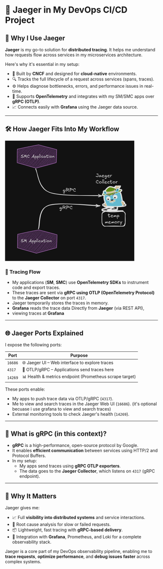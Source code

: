 # 📄 Jaeger in My DevOps CI/CD Project

## 📌 Why I Use Jaeger

**Jaeger** is my go-to solution for **distributed tracing**. It helps me understand how requests flow across services in my microservices architecture.

Here's why it's essential in my setup:

- 🧩 Built by **CNCF** and designed for **cloud-native** environments.
- 🔍 Tracks the full lifecycle of a request across services (spans, traces).
- ⚙️ Helps diagnose bottlenecks, errors, and performance issues in real-time.
- 🚀 Supports **OpenTelemetry** and integrates with my SM/SMC apps over **gRPC (OTLP)**.
- 📈 Connects easily with **Grafana** using the Jaeger data source.

---

## 🛠️ How Jaeger Fits Into My Workflow

![Jaeger Architecture Diagram](/images/jaeger.png)

### 🔁 Tracing Flow

- My applications (**SM**, **SMC**) use **OpenTelemetry SDKs** to instrument code and export traces.
- These traces are sent via **gRPC using OTLP (OpenTelemetry Protocol)** to the **Jaeger Collector** on port `4317`.
- Jaeger temporarily stores the traces in memory.
- **Grafana** reads the trace data Directly from **Jaeger** (via REST API),
- viewing traces at **Grafana**
---

## 🌐 Jaeger Ports Explained

I expose the following ports:

| Port  | Purpose                                         |
|-------|-------------------------------------------------|
| `16686` | 🌐 Jaeger UI – Web interface to explore traces |
| `4317`  | 🔗 OTLP/gRPC – Applications send traces here   |
| `14269` | 📊 Health & metrics endpoint (Prometheus scrape target) |

These ports enable:
- My apps to push trace data via OTLP/gRPC (`4317`).
- Me to view and search traces in the Jaeger Web UI (`16686`). (it's optional becuase i use grafana to view and search traces)
- External monitoring tools to check Jaeger's health (`14269`).

---
## 📡 What is gRPC (in this context)?

- **gRPC** is a high-performance, open-source protocol by Google.
- It enables **efficient communication** between services using HTTP/2 and Protocol Buffers.
- In my setup:
  - My apps send traces using **gRPC OTLP exporters**.
  - The data goes to the **Jaeger Collector**, which listens on `4317` (gRPC endpoint).

---

## 🧠 Why It Matters

Jaeger gives me:

- 📈 Full **visibility into distributed systems** and service interactions.
- 🔎 Root cause analysis for slow or failed requests.
- 📦 Lightweight, fast tracing with **gRPC-based delivery**.
- 🔗 Integration with **Grafana**, Prometheus, and Loki for a complete observability stack.

Jaeger is a core part of my DevOps observability pipeline, enabling me to **trace requests**, **optimize performance**, and **debug issues faster** across complex systems.
